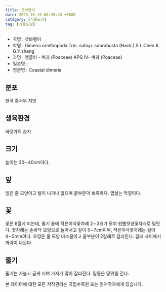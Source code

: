 ```yaml
---
title: 갯바랭이
date: 2023-10-19 00:35:40 +0800
category: [식물도감]
tag: [식물도감]
---
```




- 국명 : 갯바랭이
- 학명 : Dimeria ornithopoda Trin. subsp. subrobusta (Hack.) S.L.Chen & G.Y.sheng
- 과명 : 앵글러 - 벼과 (Poaceae) APG Ⅳ- 벼과 (Poaceae)
- 일본명 : 
- 영문명 : Coastal dimeria


## 분포
한국 중서부 지방
## 생육환경
바닷가의 습지
## 크기
높이는 30∼40cm이다.
## 잎
잎은 줄 모양이고 털이 나거나 없으며 끝부분이 뾰족하다. 엽설는 막질이다. 
## 꽃
꽃은 8월에 피는데, 줄기 끝에 작은이삭꽃차례 2∼3개가 모여 원뿔모양꽃차례로 달린다. 꽃차례는 손바닥 모양으로 늘어서고 길이 5∼7cm이며, 작은이삭꽃차례는 길이 4∼5mm이다. 호영은 줄 모양 바소꼴이고 끝부분이 2갈래로 갈라진다. 갈래 사이에서 까락이 나온다.
## 줄기
줄기는 가늘고 곧게 서며 가지가 많이 갈라진다. 밑동은 땅위를 긴다. 






본 데이터에 대한 모든 저작권리는 국립수목원 또는 원저작자에게 있습니다.
